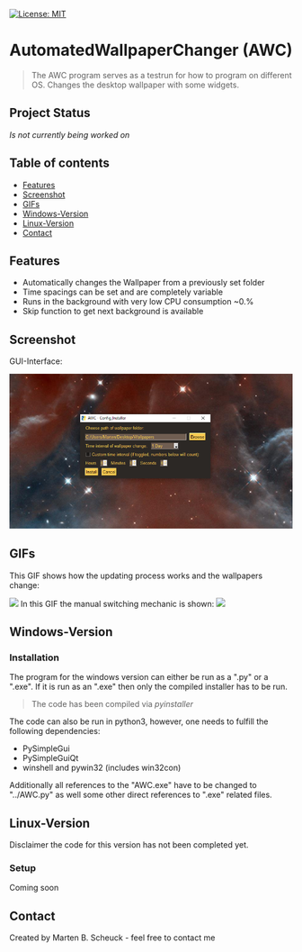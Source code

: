 [![License: MIT](https://img.shields.io/badge/License-MIT-yellow.svg)](https://opensource.org/licenses/MIT)

# AutomatedWallpaperChanger (AWC)
> The AWC program serves as a testrun for how to program on different OS.
> Changes the desktop wallpaper with some widgets.

## Project Status
_Is not currently being worked on_

## Table of contents
* [Features](#Features)
* [Screenshot](#Screenshot)
* [GIFs](#GIFs)
* [Windows-Version](#Windows-Version)
* [Linux-Version](#Linux-Version)
* [Contact](#Contact)

## Features
* Automatically changes the Wallpaper from a previously set folder
* Time spacings can be set and are completely variable
* Runs in the background with very low CPU consumption ~0.%
* Skip function to get next background is available

## Screenshot
GUI-Interface:

![AWC_GUI](./img/AWC_gui.png)

## GIFs
This GIF shows how the updating process works and the wallpapers change:

<img src="./img/UpdatingAWC.gif" width="800">
In this GIF the manual switching mechanic is shown:

<img src="./img/SwitchingWallpaper.gif" width="800">

## Windows-Version

### Installation
The program for the windows version can either be run as a ".py" or a ".exe".
If it is run as an ".exe" then only the compiled installer has to be run.

>The code has been compiled via _pyinstaller_

The code can also be run in python3, however, one needs to fulfill the following dependencies:

* PySimpleGui
* PySimpleGuiQt
* winshell and pywin32 (includes win32con)

Additionally all references to the "AWC.exe" have to be changed to "../AWC.py" as well some other
direct references to ".exe" related files.

## Linux-Version
Disclaimer the code for this version has not been completed yet.

### Setup
Coming soon

## Contact
Created by Marten B. Scheuck - feel free to contact me
